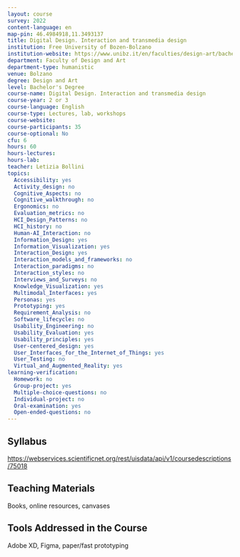 ```yaml
---
layout: course
survey: 2022
content-language: en
map-pin: 46.4984918,11.3493137
title: Digital Design. Interaction and transmedia design
institution: Free University of Bozen-Bolzano
institution-website: https://www.unibz.it/en/faculties/design-art/bachelor-design/course-offering/ 
department: Faculty of Design and Art
department-type: humanistic
venue: Bolzano
degree: Design and Art
level: Bachelor's Degree
course-name: Digital Design. Interaction and transmedia design
course-year: 2 or 3
course-language: English
course-type: Lectures, lab, workshops
course-website: 
course-participants: 35
course-optional: No
cfu: 6
hours: 60
hours-lectures: 
hours-lab: 
teacher: Letizia Bollini
topics: 
  Accessibility: yes
  Activity_design: no
  Cognitive_Aspects: no
  Cognitive_walkthrough: no
  Ergonomics: no
  Evaluation_metrics: no
  HCI_Design_Patterns: no
  HCI_history: no
  Human-AI_Interaction: no
  Information_Design: yes
  Information_Visualization: yes
  Interaction_Design: yes
  Interaction_models_and_frameworks: no
  Interaction_paradigms: no
  Interaction_styles: no
  Interviews_and_Surveys: no
  Knowledge_Visualization: yes
  Multimodal_Interfaces: yes
  Personas: yes
  Prototyping: yes
  Requirement_Analysis: no
  Software_lifecycle: no
  Usability_Engineering: no
  Usability_Evaluation: yes
  Usability_principles: yes
  User-centered_design: yes
  User_Interfaces_for_the_Internet_of_Things: yes
  User_Testing: no
  Virtual_and_Augmented_Reality: yes
learning-verification: 
  Homework: no 
  Group-project: yes 
  Multiple-choice-questions: no 
  Individual-project: no 
  Oral-examination: yes 
  Open-ended-questions: no 
---
```



## Syllabus 
https://webservices.scientificnet.org/rest/uisdata/api/v1/coursedescriptions/75018

## Teaching Materials 
Books, online resources, canvases

## Tools Addressed in the Course 
Adobe XD, Figma, paper/fast prototyping
